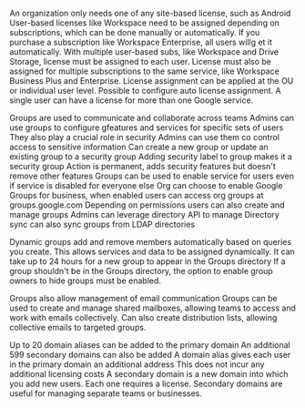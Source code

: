 An organization only needs one of any site-based license, such as Android
User-based licenses like Workspace need to be assigned depending on subscriptions, which can be done manually or automatically.
If you purchase a subscription like Workspace Enterprise, all users willg et it automatically.
With multiple user-based subs, like Workspace and Drive Storage, license must be assigned to each user.
License must also be assigned for multiple subscriptions to the same service, like Workspace Business Plus and Enterprise.
License assignment can be applied at the OU or individual user level.
Possible to configure auto license assignment.
A single user can have a license for more than one Google service.

Groups are used to communicate and collaborate across teams
Admins can use groups to configure gfeatures and services for specific sets of users
They also play a crucial role in security
Admins can use them co control access to sensitive information
Can create a new group or update an existing group to a security group
Adding security label to group makes it a security group
Action is permanent, adds security features but doesn't remove other features
Groups can be used to enable service for users even if service is disabled for everyone else
Org can choose to enable Google Groups for business, when enabled users can access org groups at groups.google.com
Depending on permissions users can also create and manage groups
Admins can leverage directory API to manage
Directory sync can also sync groups from LDAP directories

Dynamic groups add and remove members automatically based on queries you create. This allows services and data to be assigned dynamically.
It can take up to 24 hours for a new group to appear in the Groups directory
If a group shouldn't be in the Groups directory, the option to enable group owners to hide groups must be enabled.

Groups also allow management of email communication
Groups can be used to create and manage shared mailboxes, allowing teams to access and work with emails collectively.
Can also create distribution lists, allowing collective emails to targeted groups.

Up to 20 domain aliases can be added to the primary domain
An additional 599 secondary domains can also be added
A domain alias gives each user in the primary domain an additional address
This does not incur any additional licensing costs
A secondary domain is a new domain into which you add new users. Each one requires a license.
Secondary domains are useful for managing separate teams or businesses.

